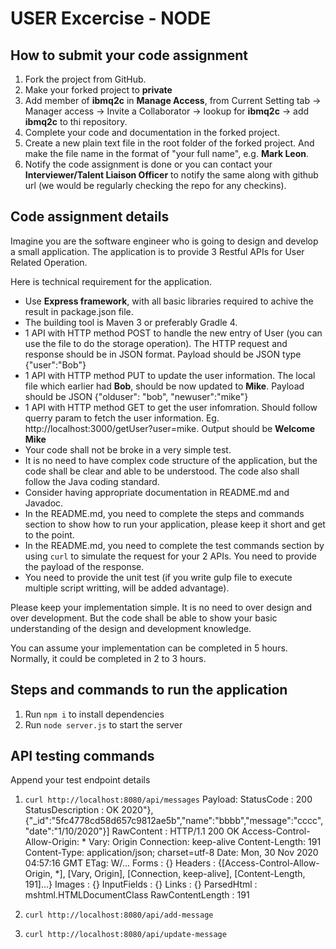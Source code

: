 # USER Excercise - NODE

## How to submit your code assignment

1. Fork the project from GitHub.
2. Make your forked project to **private** 
3. Add member of **ibmq2c** in **Manage Access**,  from Current Setting tab -> Manager access -> Invite a Collaborator -> lookup for **ibmq2c** -> add  **ibmq2c** to thi repository.
4. Complete your code and documentation in the forked project.
5. Create a new plain text file in the root folder of the forked project. And make the file name in the format of "your full name", e.g. **Mark Leon**.
6. Notify the code assignment is done or you can contact your **Interviewer/Talent Liaison Officer** to notify the same along with github url (we would be regularly checking the repo for any checkins).

## Code assignment details

Imagine you are the software engineer who is going to design and develop a small application. The application is to provide 3 Restful APIs for User Related Operation.

Here is technical requirement for the application.

- Use **Express framework**, with all basic libraries required to achive the result in package.json file.
- The building tool is Maven 3 or preferably Gradle 4.
- 1 API with HTTP method POST to handle the new entry of User (you can use the file to do the storage operation). The HTTP request and response should be in JSON format. Payload should be JSON type {"user":"Bob"}
- 1 API with HTTP method PUT to update the user information. The local file which earlier had **Bob**, should be now updated to **Mike**. Payload should be JSON {"olduser": "bob", "newuser":"mike"}
- 1 API with HTTP method GET to get the user infomration. Should follow querry param to fetch the user information. Eg. http://localhost:3000/getUser?user=mike. Output should be **Welcome Mike**
- Your code shall not be broke in a very simple test.
- It is no need to have complex code structure of the application, but the code shall be clear and able to be understood. The code also shall follow the Java coding standard.
- Consider having appropriate documentation in README.md and Javadoc.
- In the README.md, you need to complete the steps and commands section to show how to run your application, please keep it short and get to the point.
- In the README.md, you need to complete the test commands section by using `curl` to simulate the request for your 2 APIs. You need to provide the payload of the response.
- You need to provide the unit test (if you write gulp file to execute multiple script writting, will be added advantage).

Please keep your implementation simple. It is no need to over design and over development. But the code shall be able to show your basic understanding of the design and development knowledge.

You can assume your implementation can be completed in 5 hours. Normally, it could be completed in 2 to 3 hours.

## Steps and commands to run the application

1. Run `npm i` to install dependencies
2. Run `node server.js` to start the server

## API testing commands

Append your test endpoint details

1. `curl http://localhost:8080/api/messages`
    Payload: 
    StatusCode        : 200
    StatusDescription : OK
                        2020"},{"_id":"5fc4778cd58d657c9812ae5b","name":"bbbb","message":"cccc","date":"1/10/2020"}]
    RawContent        : HTTP/1.1 200 OK
                        Access-Control-Allow-Origin: *
                        Vary: Origin
                        Connection: keep-alive
                        Content-Length: 191
                        Content-Type: application/json; charset=utf-8
                        Date: Mon, 30 Nov 2020 04:57:16 GMT
                        ETag: W/...
    Forms             : {}
    Headers           : {[Access-Control-Allow-Origin, *], [Vary, Origin], [Connection, keep-alive], [Content-Length,
                        191]...}
    Images            : {}
    InputFields       : {}
    Links             : {}
    ParsedHtml        : mshtml.HTMLDocumentClass
    RawContentLength  : 191

2. `curl http://localhost:8080/api/add-message`

3. `curl http://localhost:8080/api/update-message`